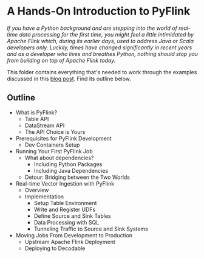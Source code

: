 # A Hands-On Introduction to PyFlink

_If you have a Python background and are stepping into the world of real-time data processing for the first time, you might feel a little intimidated by Apache Flink which, during its earlier days, used to address Java or Scala developers only. Luckily, times have changed significantly in recent years and as a developer who lives and breathes Python, nothing should stop you from building on top of Apache Flink today._

This folder contains everything that's needed to work through the examples discussed in this [blog post](https://www.decodable.co/blog/a-hands-on-introduction-to-pyflink). Find its outline below.

## Outline

* What is PyFlink?
    - Table API
    - DataStream API
    - The API Choice is Yours
* Prerequisites for PyFlink Development
    - Dev Containers Setup
* Running Your First PyFlink Job
    - What about dependencies?
        - Including Python Packages
        - Including Java Dependencies
    - Detour: Bridging between the Two Worlds
* Real-time Vector Ingestion with PyFlink
    - Overview
    - Implementation
        - Setup Table Environment
        - Write and Register UDFs
        - Define Source and Sink Tables
        - Data Processing with SQL
        - Tunneling Traffic to Source and Sink Systems
* Moving Jobs From Development to Production
    - Upstream Apache Flink Deployment
    - Deploying to Decodable
